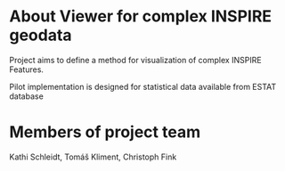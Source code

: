 # About Viewer for complex INSPIRE geodata
Project aims to define a method for visualization of complex INSPIRE Features.

Pilot implementation is designed for statistical data available from ESTAT database
# Members of project team
Kathi Schleidt, Tomáš Kliment, Christoph Fink
